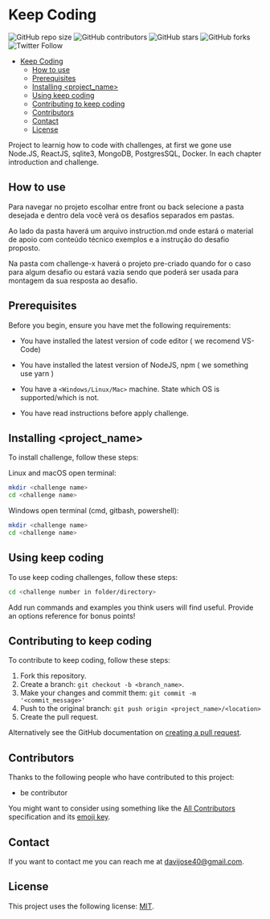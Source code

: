 # Keep Coding #

<!--- These are examples. See https://shields.io for others or to customize this set of shields. You might want to include dependencies, project status and licence info here --->
![GitHub repo size](https://img.shields.io/github/repo-size/davijose40/keepcoding?style=flat-square)
![GitHub contributors](https://img.shields.io/github/contributors/davijose40/keepcoding?style=plastic)
![GitHub stars](https://img.shields.io/github/stars/davijose40/keepcoding?style=plastic)
![GitHub forks](https://img.shields.io/github/forks/davijose40/keepcoding?label=Fork&style=plastic)
![Twitter Follow](https://img.shields.io/twitter/follow/Jose40Davi?style=social)

- [Keep Coding](#keep-coding)
  - [How to use](#how-to-use)
  - [Prerequisites](#prerequisites)
  - [Installing <project_name>](#installing-project_name)
  - [Using keep coding](#using-keep-coding)
  - [Contributing to keep coding](#contributing-to-keep-coding)
  - [Contributors](#contributors)
  - [Contact](#contact)
  - [License](#license)

Project to learnig how to code with challenges, at first we gone use Node.JS, ReactJS, sqlite3, MongoDB, PostgresSQL, Docker.
In each chapter introduction and challenge.

## How to use ##

Para navegar no projeto escolhar entre front ou back selecione a pasta desejada e dentro dela você verá os desafios separados em pastas.

Ao lado da pasta haverá um arquivo instruction.md onde estará o material de apoio com conteúdo técnico exemplos e a instrução do desafio proposto.

Na pasta com challenge-x haverá o projeto pre-criado quando for o caso para algum desafio ou estará vazia sendo que poderá ser usada para montagem da sua resposta ao desafio.

## Prerequisites ##

Before you begin, ensure you have met the following requirements:

* You have installed the latest version of code editor ( we recomend VS-Code)

* You have installed the latest version of NodeJS, npm ( we something use yarn )
* You have a `<Windows/Linux/Mac>` machine. State which OS is supported/which is not.
* You have read instructions before apply challenge.

## Installing <project_name> ##

To install challenge, follow these steps:

Linux and macOS open terminal:

```bash
mkdir <challenge name>
cd <challenge name>
```

Windows open terminal (cmd, gitbash, powershell):

```bash
mkdir <challenge name>
cd <challenge name>
```

## Using keep coding ##

To use keep coding challenges, follow these steps:

```bash
cd <challenge number in folder/directory>
```

Add run commands and examples you think users will find useful. Provide an options reference for bonus points!

## Contributing to keep coding ##

To contribute to keep coding, follow these steps:

1. Fork this repository.
2. Create a branch: `git checkout -b <branch_name>`.
3. Make your changes and commit them: `git commit -m '<commit_message>'`
4. Push to the original branch: `git push origin <project_name>/<location>`
5. Create the pull request.

Alternatively see the GitHub documentation on [creating a pull request](https://help.github.com/en/github/collaborating-with-issues-and-pull-requests/creating-a-pull-request).

## Contributors ##

Thanks to the following people who have contributed to this project:

* be contributor

You might want to consider using something like the [All Contributors](https://github.com/all-contributors/all-contributors) specification and its [emoji key](https://allcontributors.org/docs/en/emoji-key).

## Contact ##

If you want to contact me you can reach me at davijose40@gmail.com.

## License ##
<!--- If you're not sure which open license to use see https://choosealicense.com/--->

This project uses the following license: [MIT](https://opensource.org/licenses/MIT).
